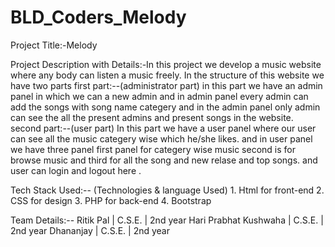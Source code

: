 # BLD_Coders_Melody
Project Title:-Melody

Project Description with Details:-In this project we develop a music website where any body can listen a music freely. In the structure of this website we have  two parts 
           first part:--(administrator part) in this part we have an admin panel in which we can a new admin  and in admin panel every
                          admin can add the songs with song name categery and in the admin panel  only admin can see the all the present
                          admins and present songs in the website.
           second part:--(user part) In this part we have a user panel where our user can see all the music categery wise which he/she likes.
                          and in user panel we have  three  panel first panel  for categery wise music second is for  browse music and third 
                          for all the song and new relase and top songs. and user can login and logout here .
                          
Tech Stack Used:-- (Technologies &  language Used) 1. Html for front-end 2. CSS for design  3. PHP for back-end 4. Bootstrap      

Team Details:-- Ritik Pal |  C.S.E.   | 2nd year
                Hari Prabhat Kushwaha | C.S.E.  | 2nd year
                Dhananjay   |  C.S.E.  | 2nd year
